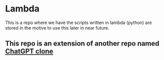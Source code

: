 # Lambda

This is a repo where we have the scripts written in lambda (python) are stored in the motive to use this later in near future.

## This repo is an extension of another repo named [ChatGPT clone](https://github.com/SANDEEP-NAYAK/ChatGPT-clone)
